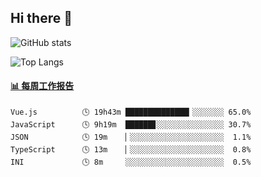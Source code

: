 ## Hi there 👋

![GitHub stats](https://github-readme-stats.orilight.top/api?username=orilights)

![Top Langs](https://github-readme-stats.orilight.top/api/top-langs/?username=orilights&layout=compact)

<!-- waka-box start -->
#### <a href="https://gist.github.com/92c8d5b388768c10efcba86e82b7c4fb" target="_blank">📊 每周工作报告</a>
```text
Vue.js          🕓 19h43m ██████████████▎░░░░░░░ 65.0%
JavaScript      🕓 9h19m  ██████▊░░░░░░░░░░░░░░░ 30.7%
JSON            🕓 19m    ▏░░░░░░░░░░░░░░░░░░░░░  1.1%
TypeScript      🕓 13m    ▏░░░░░░░░░░░░░░░░░░░░░  0.8%
INI             🕓 8m     ░░░░░░░░░░░░░░░░░░░░░░  0.5%
```
<!-- Powered by https://github.com/journey-ad/waka-box-go . -->
<!-- waka-box end -->

